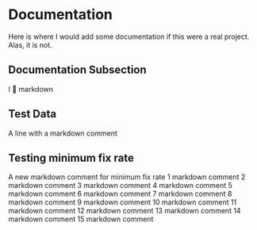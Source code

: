 # Documentation

Here is where I would add some documentation if this were a real project. Alas, it is not.

## Documentation Subsection

I :purple_heart: markdown


## Test Data

A line with a markdown comment

## Testing minimum fix rate

A new markdown comment for minimum fix rate
1 markdown comment
2 markdown comment
3 markdown comment
4 markdown comment
5 markdown comment
6 markdown comment
7 markdown comment
8 markdown comment
9 markdown comment
10 markdown comment
11 markdown comment
12 markdown comment
13 markdown comment
14 markdown comment
15 markdown comment